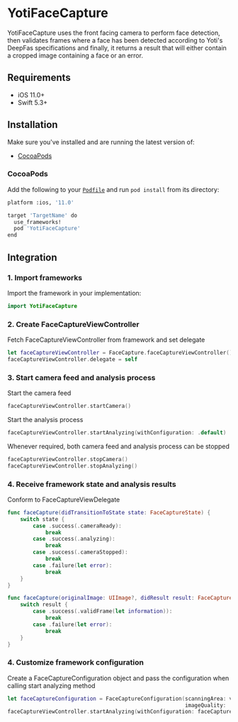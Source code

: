 # YotiFaceCapture

YotiFaceCapture uses the front facing camera to perform face detection, then validates frames where a face has been detected according to Yoti's DeepFas specifications and finally, it returns a result that will either contain a cropped image containing a face or an error.

## Requirements
- iOS 11.0+
- Swift 5.3+

## Installation
Make sure you've installed and are running the latest version of:
- [CocoaPods](https://guides.cocoapods.org/using/getting-started.html)

### CocoaPods
Add the following to your [`Podfile`](https://guides.cocoapods.org/using/the-podfile.html) and run `pod install` from its directory:
```bash
platform :ios, '11.0'

target 'TargetName' do
  use_frameworks!
  pod 'YotiFaceCapture'
end
```

## Integration
### 1. Import frameworks
Import the framework in your implementation:
```swift
import YotiFaceCapture
```

### 2. Create FaceCaptureViewController 
Fetch FaceCaptureViewController from framework and set delegate
```swift
let faceCaptureViewController = FaceCapture.faceCaptureViewController()
faceCaptureViewController.delegate = self
```

### 3. Start camera feed and analysis process
Start the camera feed
```swift
faceCaptureViewController.startCamera()
```
Start the analysis process
```swift
faceCaptureViewController.startAnalyzing(withConfiguration: .default)
```

Whenever required, both camera feed and analysis process can be stopped
```swift
faceCaptureViewController.stopCamera()
faceCaptureViewController.stopAnalyzing()
```
### 4. Receive framework state and analysis results
Conform to FaceCaptureViewDelegate
```swift
func faceCapture(didTransitionToState state: FaceCaptureState) {
    switch state {
        case .success(.cameraReady):
            break
        case .success(.analyzing):
            break
        case .success(.cameraStopped):
            break
        case .failure(let error):
            break
    }
}

func faceCapture(originalImage: UIImage?, didResult result: FaceCaptureResult) {
    switch result {
        case .success(.validFrame(let information)):
            break
        case .failure(let error):
            break
    }
}
```

### 4. Customize framework configuration
Create a FaceCaptureConfiguration object and pass the configuration when calling start analyzing method
```swift
let faceCaptureConfiguration = FaceCaptureConfiguration(scanningArea: view.frame,
                                                        imageQuality: .medium)
faceCaptureViewController.startAnalyzing(withConfiguration: faceCaptureConfiguration)    
```
